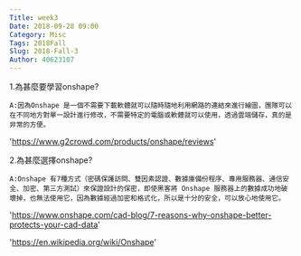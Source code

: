 ```yaml
---
Title: week3
Date: 2018-09-28 09:00
Category: Misc
Tags: 2018Fall
Slug: 2018-Fall-3
Author: 40623107
---
```

<!-- PELICAN_END_SUMMARY -->

1.為甚麼要學習onshape?

    A:因為Onshape 是一個不需要下載軟體就可以隨時隨地利用網路的連結來進行繪圖，團隊可以在不同地方對單一設計進行修改，不需要特定的電腦或軟體就可以使用，透過雲端儲存，真的是非常的方便。
    
'https://www.g2crowd.com/products/onshape/reviews'

2.為甚麼選擇onshape?

    A:Onshape 有7種方式（密碼保護訪問、雙因素認證、數據庫備份程序、專用服務器、通信安全、加密、第三方測試）來保證設計的保密，即使黑客將 Onshape 服務器上的數據成功地破壞掉，也無法使用它，因為數據經過加密和格式化，所以是十分的安全，可以放心地使用它。
    
'https://www.onshape.com/cad-blog/7-reasons-why-onshape-better-protects-your-cad-data'

'https://en.wikipedia.org/wiki/Onshape'